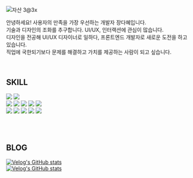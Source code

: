 
![자산 3@3x](https://github.com/DahyeJang/DahyeJang/assets/105340850/94d5ac07-4eb2-4d0d-98d1-21b9bf04b5d1)



안녕하세요! 사용자의 만족을 가장 우선하는 개발자 장다혜입니다.<br/>
기술과 디자인의 조화를 추구합니다. UI/UX, 인터랙션에 관심이 많습니다.<br/>
디자인을 전공해 UI/UX 디자이너로 일하다, 프론트엔드 개발자로 새로운 도전을 하고 있습니다.<br/>
직업에 국한되기보다 문제를 해결하고 가치를 제공하는 사람이 되고 싶습니다.<br/>

<br/>

## SKILL
<img src="https://img.shields.io/badge/Javascript-F7DF1E?style=for-the-badge&logo=javascript&logoColor=black"> <img src="https://img.shields.io/badge/Typescript-4479A1?style=for-the-badge&logo=Typescript&logoColor=white"><br/>
<img src="https://img.shields.io/badge/tailwindcss-06B6D4?style=for-the-badge&logo=tailwindcss&logoColor=white">
<img src="https://img.shields.io/badge/styledcomponents-DB7093?style=for-the-badge&logo=styledcomponents&logoColor=white">
<img src="https://img.shields.io/badge/react-61DAFB?style=for-the-badge&logo=react&logoColor=black">
<img src="https://img.shields.io/badge/axios-5A29E4?style=for-the-badge&logo=axios&logoColor=white">
<img src="https://img.shields.io/badge/redux-764ABC?style=for-the-badge&logo=redux&logoColor=white"><br/>
<img src="https://img.shields.io/badge/github-181717?style=for-the-badge&logo=github&logoColor=white">
<img src="https://img.shields.io/badge/vite-646CFF?style=for-the-badge&logo=vite&logoColor=white">
<img src="https://img.shields.io/badge/figma-F24E1E?style=for-the-badge&logo=figma&logoColor=white">
<img src="https://img.shields.io/badge/adobephotoshop-31A8FF?style=for-the-badge&logo=adobephotoshop&logoColor=white">
<img src="https://img.shields.io/badge/adobeillustrator-FF9A00?style=for-the-badge&logo=adobeillustrator&logoColor=white">

<br/>
<br/>

## BLOG
[![Velog's GitHub stats](https://velog-readme-stats.vercel.app/api/badge?name=posinity)](https://velog.io/@posinity) <br/>
[![Velog's GitHub stats](https://velog-readme-stats.vercel.app/api/list?name=posinity)](https://velog.io/@eungyeole) 





<!--
**DahyeJang/DahyeJang** is a ✨ _special_ ✨ repository because its `README.md` (this file) appears on your GitHub profile.

Here are some ideas to get you started:

- 🔭 I’m currently working on ...
- 🌱 I’m currently learning ...
- 👯 I’m looking to collaborate on ...
- 🤔 I’m looking for help with ...
- 💬 Ask me about ...
- 📫 How to reach me: ...
- 😄 Pronouns: ...
- ⚡ Fun fact: ...
-->
